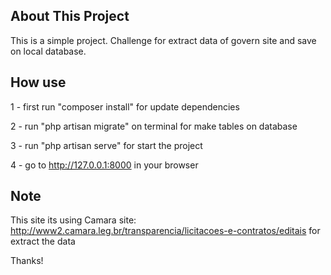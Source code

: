 

## About This Project

This is a simple project. Challenge for extract data of govern site and save on local database. 

## How use

1 - first run "composer install" for update dependencies

2 - run "php artisan migrate" on terminal for make tables on database

3 - run "php artisan serve" for start the project 

4 - go to http://127.0.0.1:8000 in your browser


## Note

This site its using Camara site: http://www2.camara.leg.br/transparencia/licitacoes-e-contratos/editais for extract the data

Thanks! 
